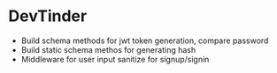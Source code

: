 # DevTinder

- Build schema methods for jwt token generation, compare password
- Build static schema methos for generating hash
- Middleware for user input sanitize for signup/signin